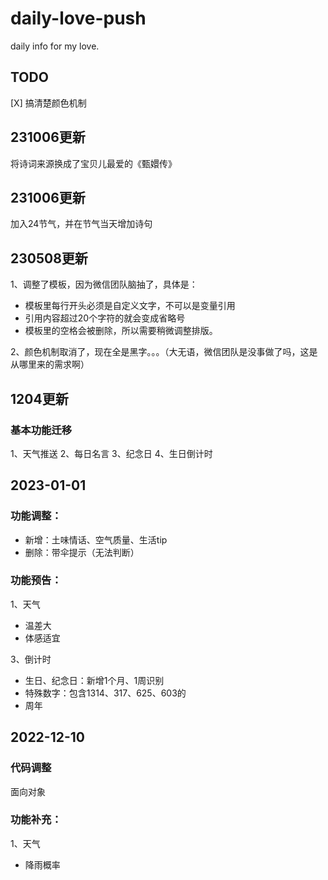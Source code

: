 # daily-love-push
daily info for my love.

## TODO
[X] 搞清楚颜色机制


## 231006更新
将诗词来源换成了宝贝儿最爱的《甄嬛传》


## 231006更新
加入24节气，并在节气当天增加诗句

## 230508更新
1、调整了模板，因为微信团队脑抽了，具体是：
- 模板里每行开头必须是自定义文字，不可以是变量引用
- 引用内容超过20个字符的就会变成省略号
- 模板里的空格会被删除，所以需要稍微调整排版。

2、颜色机制取消了，现在全是黑字。。。（大无语，微信团队是没事做了吗，这是从哪里来的需求啊）


## 1204更新
### 基本功能迁移
1、天气推送
2、每日名言
3、纪念日
4、生日倒计时

## 2023-01-01
### 功能调整：
- 新增：土味情话、空气质量、生活tip
- 删除：带伞提示（无法判断）

### 功能预告：
1、天气
- 温差大
- 体感适宜

3、倒计时
- 生日、纪念日：新增1个月、1周识别
- 特殊数字：包含1314、317、625、603的
- 周年

## 2022-12-10
### 代码调整
面向对象

### 功能补充：

1、天气
- 降雨概率



